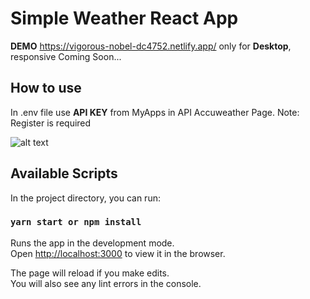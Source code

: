# Simple Weather React App
**DEMO** https://vigorous-nobel-dc4752.netlify.app/ only for **Desktop**, responsive Coming Soon...
## How to use
In .env file use **API KEY** from MyApps in API Accuweather Page. Note: Register is required

![alt text](https://cdn3.iconfinder.com/data/icons/luchesa-vol-9/128/Weather-512.png)
 
## Available Scripts

In the project directory, you can run:

### `yarn start or npm install`

Runs the app in the development mode.\
Open [http://localhost:3000](http://localhost:3000) to view it in the browser.

The page will reload if you make edits.\
You will also see any lint errors in the console.
